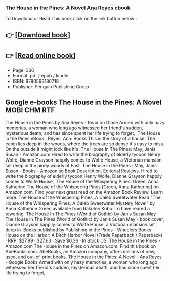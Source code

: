 ### The House in the Pines: A Novel Ana Reyes ebook

To Download or Read This book click on the link button below :

## 👉  [**[Download book](http://get-pdfs.com/download.php?group=book&from=github.com&id=655875&lnk=1061 "Download book")**]

## 👉  [**[Read online book](http://get-pdfs.com/download.php?group=book&from=github.com&id=655875&lnk=1061 "Read online book")**]


* Page: 336
* Format: pdf / epub / kindle
* ISBN: 9780593186718
* Publisher: Penguin Publishing Group



## Google e-books The House in the Pines: A Novel MOBI CHM RTF



 The House in the Pines by Ana Reyes - Read on Glose Armed with only hazy memories, a woman who long ago witnessed her friend&#039;s sudden, mysterious death, and has since spent her life trying to forget, 
 The House in the Pines eBook : Reyes, Ana: Books This is the story of a house. The cabin lies deep in the woods, where the trees are so dense it&#039;s easy to miss. On the outside it might look like it&#039;s 
 The House In The Pines: May, Janis Susan - Amazon.com Hired to write the biography of elderly tycoon Henry Wolfe, Dianne Grayson happily comes to Wolfe House, a Victorian mansion set deep in the piney woods of East 
 The House in the Pines : May, Janis Susan - Books - Amazon.sg Book Description. Editorial Reviews. Hired to write the biography of elderly tycoon Henry Wolfe, Dianne Grayson happily comes to Wolfe House, 
 The House of the Whispering Pines: Green, Anna Katherine The House of the Whispering Pines [Green, Anna Katherine] on Amazon.com. Find your next great read on the Amazon Book Review. Learn more.
 The House of the Whispering Pines, A Caleb Sweetwater Read &quot;The House of the Whispering Pines, A Caleb Sweetwater Mystery Novel&quot; by Anna Katherine Green available from Rakuten Kobo. To have reared a towering 
 The House In The Pines (World of Gothic) by Janis Susan May The House In The Pines (World of Gothic) by Janis Susan May - book cover, Dianne Grayson happily comes to Wolfe House, a Victorian mansion set deep in 
 Books published by Publishing in the Pines - Wheelers Books House on the Harbor: A Birch Harbor Novel (Trade Paperback / Paperback) · RRP: $27.99 · $27.63 · Save $0.36 · In Stock US 
 The House in the Pines - Amazon.com The House in the Pines on Amazon.com. Find this book on AbeBooks.com. AbeBooks, an Amazon company, offers millions of new, used, and out-of-print books.
 The House in the Pines: A Novel - Ana Reyes - Google Books Armed with only hazy memories, a woman who long ago witnessed her friend&#039;s sudden, mysterious death, and has since spent her life trying to forget, 





